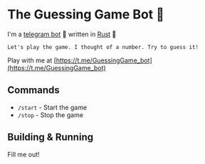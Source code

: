 # The Guessing Game Bot 🤔

I'm a [telegram bot](https://core.telegram.org/bots) 🤖 written in [Rust](https://www.rust-lang.org/) 🦀

```
Let's play the game. I thought of a number. Try to guess it!
```

Play with me at [https://t.me/GuessingGame_bot](https://t.me/GuessingGame_bot)

## Commands

- `/start` - Start the game
- `/stop` - Stop the game

## Building & Running

Fill me out!
